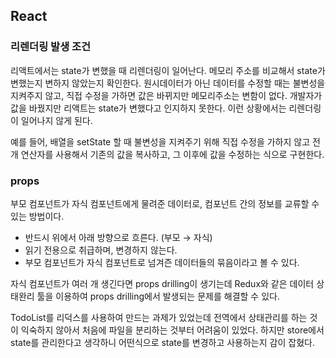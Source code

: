 ## React

### 리렌더링 발생 조건

리액트에서는 state가 변했을 때 리렌더링이 일어난다. 메모리 주소를 비교해서 state가 변했는지 변하지 않았는지 확인한다. 원시데이터가 아닌 데이터를 수정할 때는 불변성을 지켜주지 않고, 직접 수정을 가하면 값은 바뀌지만 메모리주소는 변함이 없다. 개발자가 값을 바꿨지만 리액트는 state가 변했다고 인지하지 못한다. 이런 상황에서는 리렌더링이 일어나지 않게 된다.

예를 들어, 배열을 setState 할 때 불변성을 지켜주기 위해 직접 수정을 가하지 않고 전개 연산자를 사용해서 기존의 값을 복사하고, 그 이후에 값을 수정하는 식으로 구현한다.

### props

부모 컴포넌트가 자식 컴포넌트에게 물려준 데이터로, 컴포넌트 간의 정보를 교류할 수 있는 방법이다.

- 반드시 위에서 아래 방향으로 흐른다. (부모 → 자식)
- 읽기 전용으로 취급하며, 변경하지 않는다.
- 부모 컴포넌트가 자식 컴포넌트로 넘겨즌 데이터들의 묶음이라고 볼 수 있다.

자식 컴포넌트가 여러 개 생긴다면 props drilling이 생기는데 Redux와 같은 데이터 상태완리 툴을 이용하여 props drilling에서 발생되는 문제를 해결할 수 있다.

TodoList를 리덕스를 사용하여 만드는 과제가 있었는데 전역에서 상태관리를 하는 것이 익숙하지 않아서 처음에 파일을 분리하는 것부터 어려움이 있었다. 하지만 store에서 state를 관리한다고 생각하니 어떤식으로 state를 변경하고 사용하는지 감이 잡혔다.
